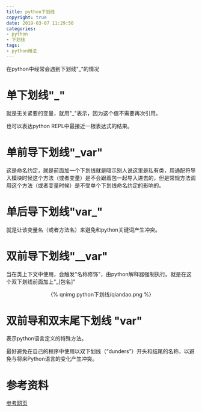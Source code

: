 ```yaml
---
title: python下划线
copyright: true
date: 2019-03-07 11:29:50
categories:
- python
- 下划线
tags:
- python用法
---
```


在python中经常会遇到下划线"_"的情况

<!--more-->

# 单下划线"_"

就是无关紧要的变量，就用"_"表示，因为这个值不需要再次引用。

也可以表达python REPL中最接近一根表达式的结果。

# 单前导下划线"_var"

这是命名约定，就是前面加一个下划线就是暗示别人说这里是私有类，用通配符导入模块时候这个方法（或者变量）是不会跟着包一起导入进去的，但是常规方法调用这个方法（或者变量时候）是不受单个下划线命名约定的影响的。

# 单后导下划线"var_"

就是让该变量名（或者方法名）来避免和python关键词产生冲突。

# 双前导下划线"__var"

当在类上下文中使用，会触发"名称修饰"，由python解释器强制执行。就是在这个双下划线前面加上"_[包名]"

<center>{% qnimg python下划线/qiandao.png %}</center>

# 双前导和双末尾下划线 "__var__"

表示python语言定义的特殊方法。

最好避免在自己的程序中使用以双下划线（“dunders”）开头和结尾的名称，以避免与将来Python语言的变化产生冲突。

# 参考资料

[参考网页](https://zhuanlan.zhihu.com/p/36173202)